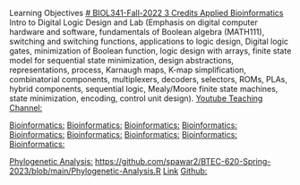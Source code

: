 Learning Objectives [# BIOL341-Fall-2022 3 Credits Applied Bioinformatics](https://pawar1550.wixsite.com/claflin-courses/copy-of-biol341)
Intro to Digital Logic Design and Lab (Emphasis on digital computer hardware and software, fundamentals of Boolean algebra (MATH111), switching and switching functions, applications to logic design, Digital logic gates, minimization of Boolean function, logic design with arrays, finite state model for sequential state minimization, design abstractions, representations, process, Karnaugh maps, K-map simplification, combinatorial components, multiplexers, decoders, selectors, ROMs, PLAs, hybrid components, sequential logic, Mealy/Moore finite state machines, state minimization, encoding, control unit design).
[Youtube Teaching Channel:](https://www.youtube.com/playlist?list=PLKka-JHtsz80sJ_uQ8wZ4cnLNB9yRJNoV)

[Bioinformatics:](https://youtu.be/G6Xh9QJQrjA)
[Bioinformatics:](https://youtu.be/UlU8GlZP7GU)
[Bioinformatics:](https://youtu.be/YVMVhcDCMY8)
[Bioinformatics:](https://youtu.be/OTGJ4355zCQ)
[Bioinformatics:](https://youtu.be/EYZgSvCS858)
[Bioinformatics:](https://youtu.be/kGaQ2mG4-9g)
[Bioinformatics:](https://youtu.be/kIxlNUeG-38)
[Bioinformatics:](https://youtu.be/bmWCnSMhUDk)
[Bioinformatics:](https://youtu.be/7UOA1hC2V5k)

[Phylogenetic Analysis:](https://youtu.be/IMIP4la-K84)
https://github.com/spawar2/BTEC-620-Spring-2023/blob/main/Phylogenetic-Analysis.R
[Link](https://youtu.be/UEsXMfE_7Rg)
[Github:](https://github.com/spawar2/BTEC-620-Spring-2023)
